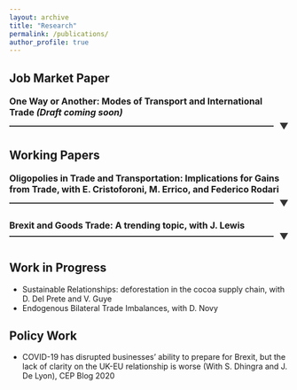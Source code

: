 ```yaml
---
layout: archive
title: "Research"
permalink: /publications/
author_profile: true
---
```


Job Market Paper 
-----
<h4 class="expandable-header">
    <span class="header-text">One Way or Another: Modes of Transport and International Trade <i>(Draft coming soon)</i> </span>
    <span class="line-container">
        <span class="line"></span>
        <span class="arrow">&#x25BC;</span>
    </span>
</h4>
<div style="text-align: justify;" class="expandable-section">
The transportation sector is the backbone of international trade and has faced multiple disruptions in recent years. I study the substitutability of different transport modes (such as air and ocean shipping) and how mode-specific trade cost shocks affect international trade flows. First, I use the closure of Ukrainian-Russian airspace as an exogenous increase in air transport costs to provide novel estimates of the elasticity of substitution between transport modes. Second, to quantify the importance of this new margin of adjustment in equilibrium, I build a Ricardian model of international trade with multiple transport modes. Higher trade costs on a particular route are endogenously mitigated by a switch to relatively cheaper transport modes, thereby reducing the impact of the shock. I also introduce congestion forces that limit the ability to substitute. Finally, I apply this framework to evaluate the consequences of three distinct transport cost shocks: the closure of Ukrainian-Russian airspace, the closure of the Suez Canal, and a policy aimed at reducing the carbon footprint of ocean shipping, effectively increasing maritime transport costs. I find that transport mode substitution plays a significant role in mitigating welfare losses arising from increased transport costs. However, substitutability also implies potential negative consequences for the carbon footprint of international trade. Relative to a no-substitution scenario, higher maritime transport costs lead to an increase in carbon emissions due to substitution toward more carbon-intensive air transport. 
</div>

Working Papers
-----
<!-- * Oligopolies in Trade and Transportation: Implications for Gains from Trade *(Draft coming soon)*, with <a href="https://www.enricocristoforoni.com/" style="text-decoration: none" target="_blank">E. Cristoforoni</a>, <a href="https://www.marcoerrico.net/home-page" style="text-decoration: none" target="_blank">M. Errico</a>, and Federico Rodari -->

<h4 class="expandable-header">
    <span class="header-text">Oligopolies in Trade and Transportation: Implications for Gains from Trade, with <a href="https://www.enricocristoforoni.com/" style="text-decoration: none" target="_blank">E. Cristoforoni</a>, <a href="https://www.marcoerrico.net/home-page" style="text-decoration: none" target="_blank">M. Errico</a>, and Federico Rodari</span>
    <span class="line-container">
        <span class="line"></span>
        <span class="arrow">&#x25BC;</span>
    </span>
</h4>
<div style="text-align: justify;" class="expandable-section">
Transportation services are crucial for goods to move globally; however, given the concentration in the industry, the realized gains from trade are smaller due to the presence
of market power. We study the interplay between oligopoly in the transportation industry and oligopsony power retained by non-atomistic importers. We leverage transaction-level
data from Chilean customs to document several empirical facts: (i) market concentration in the transportation sector and among importers, and (ii) that transportation prices
are highly dispersed and are the outcome of bilateral negotiations. We then develop a trade model that departs from the usual iceberg cost assumption and allows for two-sided
market power in the transportation industry. We find that transport carriers charge large markups, but importers benefit from substantial bargaining power. Finally, we embed the
bilateral bargaining framework into a quantitative trade model of importing. We show that market concentration reduces the pass-through of tariff shocks to gains from trade, and that the welfare implications of trade liberalization are different when accounting for the strategic interaction between the transportation sector and importers. <b><i> Draft coming soon </i></b>

<b>Presented at:</b> <i>   </i>      
</div>

<!--* Brexit and Goods Trade: A trending topic *(Draft coming soon)*, with  <a href="https://www.bankofengland.co.uk/research/Researchers/john-lewis" style="text-decoration: none" target="_blank">J. Lewis</a> -->

<h4 class="expandable-header">
    <span class="header-text">Brexit and Goods Trade: A trending topic, with  <a href="https://www.bankofengland.co.uk/research/Researchers/john-lewis" style="text-decoration: none" target="_blank">J. Lewis
    <span class="line-container">
        <span class="line"></span>
        <span class="arrow">&#x25BC;</span>
    </span>
</h4>
<div style="text-align: justify;" class="expandable-section">
<b><i> Draft coming soon </i></b>
    
<b>Presented at:</b> <i>   </i>     
</div>

Work in Progress
-----
* Sustainable Relationships: deforestation in the cocoa supply chain, with <a href="https://sites.google.com/site/davidedelprete1986/" style="text-decoration: none" target="_blank">D. Del Prete</a> and <a href="https://trase.earth/team/valentin-guye" style="text-decoration: none" target="_blank">V. Guye</a>
* Endogenous Bilateral Trade Imbalances, with <a href="https://warwick.ac.uk/fac/soc/economics/staff/dnovy/" style="text-decoration: none" target="_blank">D. Novy</a>

Policy Work
-----
* COVID-19 has disrupted businesses’ ability to prepare for Brexit, but the lack of clarity on the UK-EU relationship is worse (With S. Dhingra and J. De Lyon), <a href="https://blogs.lse.ac.uk/brexit/2020/12/07/covid-19-has-disrupted-businesses-ability-to-prepare-for-brexit-but-the-lack-of-clarity-on-the-uk-eu-relationship-is-worse/" style="text-decoration: none" target="_blank">CEP Blog 2020</a>


<style>
    .expandable-header {
    display: flex;
    flex-direction: column;
    cursor: pointer;
    margin-bottom: 10px;
    #padding-left: 10px; /*eliminate indent to the left*/
    transition: color 0.3s ease;
}

.header-text {
    font-size: 16px;
    color: $dark-gray; /* Adjust this color to match your site's text color */
    margin-bottom: 5px;
}

.line-container {
    display: flex;
    align-items: center;
    justify-content: space-between;
    width: 100%;
}

.line {
    flex-grow: 1;
    height: 2px;
    background-color: #333; /* Adjust color as needed */
    margin-right: 10px;
}

.arrow {
    font-size: 16px;
    color:#333; /* Adjust color as needed */
    transition: transform 0.3s ease;
}

.expandable-header:hover .arrow {
    color: #0056b3;
}

.expandable-section {
    display: none;
    margin-top: 10px;
    padding: 10px;
    background-color: #fef8f8;
  font-size: 14px;
    # border-left: 4px solid #007BFF;
    transition: max-height 0.3s ease;
    overflow: hidden;
}

.expandable-section.show {
    display: block;
}

.expandable-header.show .arrow {
    transform: rotate(180deg);
}
</style>

<script>
    document.addEventListener("DOMContentLoaded", function() {
        var headers = document.querySelectorAll('.expandable-header');
        headers.forEach(function(header) {
            header.addEventListener('click', function() {
                var section = header.nextElementSibling;
                var arrow = header.querySelector('.arrow');
                if (section.classList.contains('show')) {
                    section.classList.remove('show');
                    header.classList.remove('show');
                } else {
                    section.classList.add('show');
                    header.classList.add('show');
                }
            });
        });
    });
</script>
